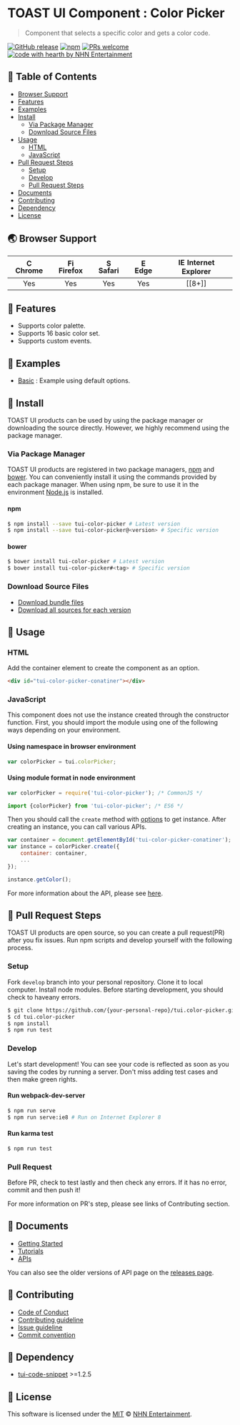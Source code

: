 # TOAST UI Component : Color Picker
> Component that selects a specific color and gets a color code.

[![GitHub release](https://img.shields.io/github/release/nhnent/tui.color-picker.svg)](https://github.com/nhnent/tui.color-picker/releases/latest)
[![npm](https://img.shields.io/npm/v/tui-color-picker.svg)](https://www.npmjs.com/package/tui-color-picker)
[![PRs welcome](https://img.shields.io/badge/PRs-welcome-ff69b4.svg)](https://github.com/nhnent/tui.project-name/labels/help%20wanted)
[![code with hearth by NHN Entertainment](https://img.shields.io/badge/%3C%2F%3E%20with%20%E2%99%A5%20by-NHN%20Entertainment-ff1414.svg)](https://github.com/nhnent)


## 🚩 Table of Contents
* [Browser Support](#-browser-support)
* [Features](#-features)
* [Examples](#-examples)
* [Install](#-install)
    * [Via Package Manager](#via-package-manager)
    * [Download Source Files](#download-source-files)
* [Usage](#-usage)
    * [HTML](#html)
    * [JavaScript](#javascript)
* [Pull Request Steps](#-pull-request-steps)
    * [Setup](#setup)
    * [Develop](#develop)
    * [Pull Request Steps](#pull-request)
* [Documents](#-documents)
* [Contributing](#-contributing)
* [Dependency](#-dependency)
* [License](#-license)


## 🌏 Browser Support
| <img src="https://user-images.githubusercontent.com/1215767/34348387-a2e64588-ea4d-11e7-8267-a43365103afe.png" alt="Chrome" width="16px" height="16px" /> Chrome | <img src="https://user-images.githubusercontent.com/1215767/34348383-9e7ed492-ea4d-11e7-910c-03b39d52f496.png" alt="Firefox" width="16px" height="16px" /> Firefox | <img src="https://user-images.githubusercontent.com/1215767/34348394-a981f892-ea4d-11e7-9156-d128d58386b9.png" alt="Safari" width="16px" height="16px" /> Safari | <img src="https://user-images.githubusercontent.com/1215767/34348380-93e77ae8-ea4d-11e7-8696-9a989ddbbbf5.png" alt="Edge" width="16px" height="16px" /> Edge | <img src="https://user-images.githubusercontent.com/1215767/34348590-250b3ca2-ea4f-11e7-9efb-da953359321f.png" alt="IE" width="16px" height="16px" /> Internet Explorer |
| :---------: | :---------: | :---------: | :---------: | :---------: |
| Yes | Yes | Yes | Yes | [[8+]] |


## 🎨 Features
* Supports color palette.
* Supports 16 basic color set.
* Supports custom events.


## 🐾 Examples
* [Basic](https://nhnent.github.io/tui.color-picker/latest/tutorial-example01-basic.html) : Example using default options.


## 💾 Install

TOAST UI products can be used by using the package manager or downloading the source directly.
However, we highly recommend using the package manager.

### Via Package Manager

TOAST UI products are registered in two package managers, [npm](https://www.npmjs.com/) and [bower](https://bower.io/).
You can conveniently install it using the commands provided by each package manager.
When using npm, be sure to use it in the environment [Node.js](https://nodejs.org/ko/) is installed.

#### npm

``` sh
$ npm install --save tui-color-picker # Latest version
$ npm install --save tui-color-picker@<version> # Specific version
```

#### bower

``` sh
$ bower install tui-color-picker # Latest version
$ bower install tui-color-picker#<tag> # Specific version
```

### Download Source Files
* [Download bundle files](https://github.com/nhnent/tui.color-picker/tree/production/dist)
* [Download all sources for each version](https://github.com/nhnent/tui.color-picker/releases)


## 🔨 Usage

### HTML

Add the container element to create the component as an option.

``` html
<div id="tui-color-picker-conatiner"></div>
```

### JavaScript

This component does not use the instance created through the constructor function.
First, you should import the module using one of the following ways depending on your environment.

#### Using namespace in browser environment
``` javascript
var colorPicker = tui.colorPicker;
```

#### Using module format in node environment
``` javascript
var colorPicker = require('tui-color-picker'); /* CommonJS */
```

``` javascript
import {colorPicker} from 'tui-color-picker'; /* ES6 */
```


Then you should call the `create` method with [options](https://nhnent.github.io/tui.color-picker/latest/ColorPicker.html#.create) to get instance.
After creating an instance, you can call various APIs.

``` javascript
var container = document.getElementById('tui-color-picker-conatiner');
var instance = colorPicker.create({
    container: container,
    ...
});

instance.getColor();
```

For more information about the API, please see [here](https://nhnent.github.io/tui.color-picker/latest/ColorPicker.html).


## 🔧 Pull Request Steps

TOAST UI products are open source, so you can create a pull request(PR) after you fix issues.
Run npm scripts and develop yourself with the following process.

### Setup

Fork `develop` branch into your personal repository.
Clone it to local computer. Install node modules.
Before starting development, you should check to haveany errors.

``` sh
$ git clone https://github.com/{your-personal-repo}/tui.color-picker.git
$ cd tui.color-picker
$ npm install
$ npm run test
```

### Develop

Let's start development!
You can see your code is reflected as soon as you saving the codes by running a server.
Don't miss adding test cases and then make green rights.

#### Run webpack-dev-server

``` sh
$ npm run serve
$ npm run serve:ie8 # Run on Internet Explorer 8
```

#### Run karma test

``` sh
$ npm run test
```

### Pull Request

Before PR, check to test lastly and then check any errors.
If it has no error, commit and then push it!

For more information on PR's step, please see links of Contributing section.


## 📙 Documents
* [Getting Started](https://github.com/nhnent/tui.color-picker/blob/production/docs/getting-started.md)
* [Tutorials](https://github.com/nhnent/tui.color-picker/tree/production/docs)
* [APIs](https://nhnent.github.io/tui.color-picker/latest)

You can also see the older versions of API page on the [releases page](https://github.com/nhnent/tui.color-picker/releases).


## 💬 Contributing
* [Code of Conduct](https://github.com/nhnent/tui.color-picker/blob/production/CODE_OF_CONDUCT.md)
* [Contributing guideline](https://github.com/nhnent/tui.color-picker/blob/production/CONTRIBUTING.md)
* [Issue guideline](https://github.com/nhnent/tui.color-picker/blob/production/docs/ISSUE_TEMPLATE.md)
* [Commit convention](https://github.com/nhnent/tui.color-picker/blob/production/docs/COMMIT_MESSAGE_CONVENTION.md)


## 🔩 Dependency
* [tui-code-snippet](https://github.com/nhnent/tui.code-snippet) >=1.2.5


## 📜 License

This software is licensed under the [MIT](https://github.com/nhnent/tui.color-picker/blob/production/LICENSE) © [NHN Entertainment](https://github.com/nhnent).

